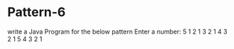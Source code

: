 # Pattern-6
write a Java Program for the below pattern
Enter a number: 5
1 
2 1 
3 2 1 
4 3 2 1 
5 4 3 2 1 
